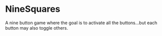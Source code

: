 # NineSquares
A nine button game where the goal is to activate all the buttons...but each button may also toggle others.
